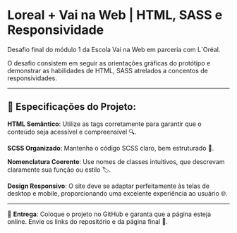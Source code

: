 # Loreal + Vai na Web | HTML, SASS e Responsividade

Desafio final do módulo 1 da Escola Vai na Web em parceria com L´Oréal.

O desafio consistem em seguir as orientações gráficas do protótipo e demonstrar as habilidades de HTML, SASS atrelados a concentos de responsividades.

---

## 🎯 Especificações do Projeto:

**HTML Semântico**: Utilize as tags corretamente para garantir que o conteúdo seja acessível e compreensível 🔍.

**SCSS Organizado**: Mantenha o código SCSS claro, bem estruturado 🎨.

**Nomenclatura Coerente**: Use nomes de classes intuitivos, que descrevam claramente sua função ou estilo 🏷️.

**Design Responsivo**: O site deve se adaptar perfeitamente às telas de desktop e mobile, proporcionando uma excelente experiência ao usuário 🌐.

---

📌 **Entrega**: Coloque o projeto no GitHub e garanta que a página esteja online. Envie os links do repositório e da página final 🌟.
